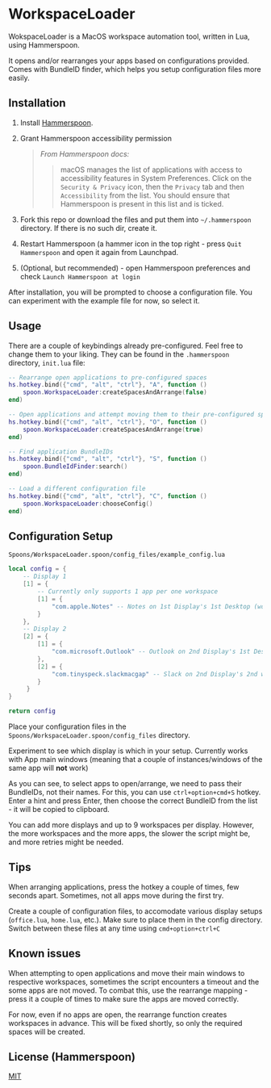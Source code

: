 # WorkspaceLoader

WokspaceLoader is a MacOS workspace automation tool, written in Lua, using Hammerspoon.

It opens and/or rearranges your apps based on configurations provided. Comes with BundleID finder, which helps you setup configuration files more easily.

## Installation

1. Install [Hammerspoon](https://github.com/Hammerspoon/hammerspoon?tab=readme-ov-file#how-do-i-install-it).
2. Grant Hammerspoon accessibility permission
   
   >*From Hammerspoon docs:*
   >> macOS manages the list of applications with access to accessibility features in System Preferences.
   >> Click on the `Security & Privacy` icon, then the `Privacy` tab and then `Accessibility` from the list.
   >> You should ensure that Hammerspoon is present in this list and is ticked.

3. Fork this repo or download the files and put them into `~/.hammerspoon` directory. If there is no such dir, create it.
4. Restart Hammerspoon (a hammer icon in the top right - press `Quit Hammerspoon` and open it again from Launchpad.
5. (Optional, but recommended) - open Hammerspoon preferences and check `Launch Hammerspoon at login`

After installation, you will be prompted to choose a configuration file. You can experiment with the example file for now, so select it.
 
## Usage

There are a couple of keybindings already pre-configured. Feel free to change them to your liking.
They can be found in the `.hammerspoon` directory, `init.lua` file:
```lua:init.lua
-- Rearrange open applications to pre-configured spaces
hs.hotkey.bind({"cmd", "alt", "ctrl"}, "A", function ()
    spoon.WorkspaceLoader:createSpacesAndArrange(false)
end)

-- Open applications and attempt moving them to their pre-configured spaces
hs.hotkey.bind({"cmd", "alt", "ctrl"}, "O", function ()
    spoon.WorkspaceLoader:createSpacesAndArrange(true)
end)

-- Find application BundleIDs
hs.hotkey.bind({"cmd", "alt", "ctrl"}, "S", function ()
    spoon.BundleIdFinder:search()
end)

-- Load a different configuration file
hs.hotkey.bind({"cmd", "alt", "ctrl"}, "C", function ()
    spoon.WorkspaceLoader:chooseConfig()
end)
```

## Configuration Setup
`Spoons/WorkspaceLoader.spoon/config_files/example_config.lua`
```lua:example_config.lua
local config = {
    -- Display 1
    [1] = {
        -- Currently only supports 1 app per one workspace
        [1] = {
            "com.apple.Notes" -- Notes on 1st Display's 1st Desktop (workspace)
        }
    },
    -- Display 2
    [2] = {
        [1] = {
            "com.microsoft.Outlook" -- Outlook on 2nd Display's 1st Desktop (workspace)
        },
        [2] = {
            "com.tinyspeck.slackmacgap" -- Slack on 2nd Display's 2nd workspace, etc.
        }
     }
}

return config
```
Place your configuration files in the `Spoons/WorkspaceLoader.spoon/config_files` directory.

Experiment to see which display is which in your setup. Currently works with App main windows (meaning that a couple of instances/windows of the same app will **not** work)

As you can see, to select apps to open/arrange, we need to pass their BundleIDs, not their names. For this, you can use `ctrl+option+cmd+S` hotkey. 
Enter a hint and press Enter, then choose the correct BundleID from the list - it will be copied to clipboard.

You can add more displays and up to 9 workspaces per display. However, the more workspaces and the more apps, the slower the script might be, and more retries might be needed.


## Tips

When arranging applications, press the hotkey a couple of times, few seconds apart. Sometimes, not all apps move during the first try.

Create a couple of configuration files, to accomodate various display setups (`office.lua`, `home.lua`, etc.). Make sure to place them in the config directory.
Switch between these files at any time using `cmd+option+ctrl+C`

## Known issues

When attempting to open applications and move their main windows to respective workspaces, sometimes the script encounters a timeout and the some apps are not moved. 
To combat this, use the rearrange mapping - press it a couple of times to make sure the apps are moved correctly.

For now, even if no apps are open, the rearrange function creates workspaces in advance. This will be fixed shortly, so only the required spaces will be created.

## License (Hammerspoon)

[MIT](https://choosealicense.com/licenses/mit/)
